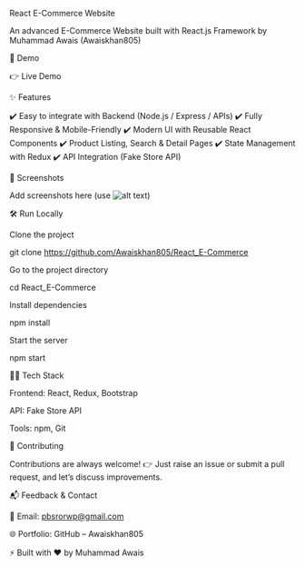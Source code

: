 React E-Commerce Website

An advanced E-Commerce Website built with React.js Framework by Muhammad Awais (Awaiskhan805)

🚀 Demo

👉 Live Demo

✨ Features

✔️ Easy to integrate with Backend (Node.js / Express / APIs)
✔️ Fully Responsive & Mobile-Friendly
✔️ Modern UI with Reusable React Components
✔️ Product Listing, Search & Detail Pages
✔️ State Management with Redux
✔️ API Integration (Fake Store API)

📸 Screenshots

Add screenshots here (use ![alt text](screenshot-link.png))

🛠️ Run Locally

Clone the project

git clone https://github.com/Awaiskhan805/React_E-Commerce


Go to the project directory

cd React_E-Commerce


Install dependencies

npm install


Start the server

npm start

🧑‍💻 Tech Stack

Frontend: React, Redux, Bootstrap

API: Fake Store API

Tools: npm, Git

🤝 Contributing

Contributions are always welcome!
👉 Just raise an issue or submit a pull request, and let’s discuss improvements.

📬 Feedback & Contact

💌 Email: pbsrorwp@gmail.com

🌐 Portfolio: GitHub – Awaiskhan805

⚡ Built with ❤️ by Muhammad Awais
